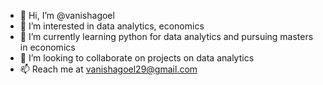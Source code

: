 - 👋 Hi, I’m @vanishagoel
- 👀 I’m interested in data analytics, economics 
- 🌱 I’m currently learning python for data analytics and pursuing masters in economics 
- 💞️ I’m looking to collaborate on projects on data analytics 
- 📫 Reach me at vanishagoel29@gmail.com 

<!---
vanishagoel/vanishagoel is a ✨ special ✨ repository because its `README.md` (this file) appears on your GitHub profile.
You can click the Preview link to take a look at your changes.
--->
